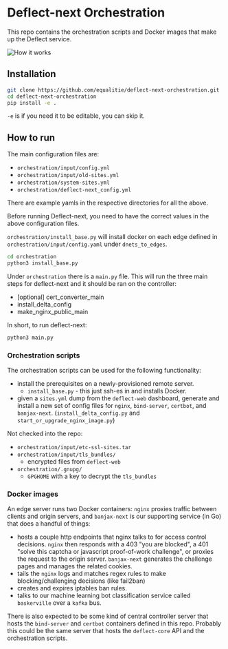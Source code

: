 # Deflect-next Orchestration

This repo contains the orchestration scripts and Docker images that make up the
Deflect service.

![How it works](https://raw.githubusercontent.com/equalitie/banjax-next/master/edge-diagram.svg)

## Installation
```bash
git clone https://github.com/equalitie/deflect-next-orchestration.git
cd deflect-next-orchestration
pip install -e .
```
`-e` is if you need it to be editable, you can skip it.

## How to run
The main configuration files are:
- `orchestration/input/config.yml`
- `orchestration/input/old-sites.yml`
- `orchestration/system-sites.yml`
- `orchestration/deflect-next_config.yml`

There are example yamls in the respective directories for all the above.

Before running Deflect-next, you need to have the correct values in the above configuration files.

`orchestration/install_base.py` will install docker on each edge defined in `orchestration/input/config.yaml` under `dnets_to_edges`.

```bash
cd orchestration
python3 install_base.py
```

Under `orchestration` there is a `main.py` file.
This will run the three main steps for deflect-next and it should be ran on the controller:
- [optional] cert_converter_main
- install_delta_config
- make_nginx_public_main

In short, to run deflect-next:
```bash
python3 main.py
```


### Orchestration scripts

The orchestration scripts can be used for the following functionality:
  * install the prerequisites on a newly-provisioned remote server.
    * `install_base.py` - this just ssh-es in and installs Docker.
  * given a `sites.yml` dump from the `deflect-web` dashboard, generate and
    install a new set of config files for `nginx`, `bind-server`, `certbot`,
    and `banjax-next`. (`install_delta_config.py` and `start_or_upgrade_nginx_image.py`)


Not checked into the repo:
  * `orchestration/input/etc-ssl-sites.tar`
  * `orchestration/input/tls_bundles/`
    * encrypted files from `deflect-web`
  * `orchestration/.gnupg/`
    * `GPGHOME` with a key to decrypt the `tls_bundles`

### Docker images

An edge server runs two Docker containers: `nginx` proxies traffic between
clients and origin servers, and `banjax-next` is our supporting service (in Go)
that does a handful of things:
  * hosts a couple http endpoints that nginx talks to for access control
    decisions. `nginx` then responds with a 403 "you are blocked", a 401 "solve
    this captcha or javascript proof-of-work challenge", or proxies the request
    to the origin server. `banjax-next` generates the challenge pages and manages
    the related cookies.
  * tails the `nginx` logs and matches regex rules to make blocking/challenging
    decisions (like fail2ban)
  * creates and expires iptables ban rules.
  * talks to our machine learning bot classification service called `baskerville`
    over a `kafka` bus.

There is also expected to be some kind of central controller server that hosts
the `bind-server` and `certbot` containers defined in this repo. Probably this
could be the same server that hosts the `deflect-core` API and the
orchestration scripts.


